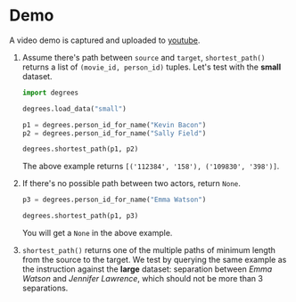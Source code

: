 # Demo

A video demo is captured and uploaded to [youtube](https://youtu.be/fbku5PGWUMI).

1. Assume there's path between `source` and `target`, `shortest_path()` returns a list of `(movie_id, person_id)` tuples. Let's test with the **small** dataset.

    ```python
    import degrees

    degrees.load_data("small")

    p1 = degrees.person_id_for_name("Kevin Bacon")
    p2 = degrees.person_id_for_name("Sally Field")

    degrees.shortest_path(p1, p2)
    ```

    The above example returns `[('112384', '158'), ('109830', '398')]`. 

2. If there's no possible path between two actors, return `None`.

    ```python
    p3 = degrees.person_id_for_name("Emma Watson")

    degrees.shortest_path(p1, p3)
    ```

    You will get a `None` in the above example.

3. `shortest_path()` returns one of the multiple paths of minimum length from the source to the target. We test by querying the same example as the instruction against the **large** dataset: separation between *Emma Watson* and *Jennifer Lawrence*, which should not be more than 3 separations.
